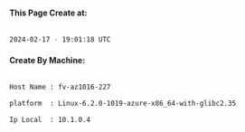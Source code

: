 
   
#### This Page Create at:

```bash

2024-02-17 - 19:01:18 UTC

```

#### Create By Machine:

```bash

Host Name : fv-az1016-227

platform  : Linux-6.2.0-1019-azure-x86_64-with-glibc2.35

Ip Local  : 10.1.0.4

```

